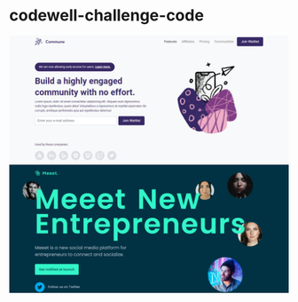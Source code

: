 # codewell-challenge-code
<img src="codewell-challenge.png" alt="desktop-img" /><br>
<img src="meet-second-design.png" alt="desktop-img" />
